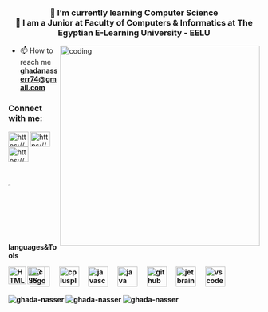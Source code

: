 <h3 align="center">🌱 I’m currently learning Computer Science<br>
🌱 I am a Junior at Faculty of Computers & Informatics at The Egyptian E-Learning University - EELU</h3>
<img align="right" alt="coding" width="400" src="https://i.giphy.com/media/v1.Y2lkPTc5MGI3NjExaXZxdG5pMmhvYWlmcjJobXprM3Z6N2IzcXMwNXkzNzRvN3I2eWUxYyZlcD12MV9pbnRlcm5hbF9naWZfYnlfaWQmY3Q9Zw/L1R1tvI9svkIWwpVYr/giphy.gif">

- 📫 How to reach me **ghadanasserr74@gmail.com**

<h3 align="left">Connect with me:</h3>
<p align="left">
<a href="https://linkedin.com/in/https://www.linkedin.com/in/ghada-nasser-3567261b4/" target="blank"><img align="center" src="https://raw.githubusercontent.com/rahuldkjain/github-profile-readme-generator/master/src/images/icons/Social/linked-in-alt.svg" alt="https://www.linkedin.com/in/ghada-nasser-3567261b4/" height="30" width="40" /></a>
<a href="https://fb.com/https://www.facebook.com/profile.php?id=100008033775528" target="blank"><img align="center" src="https://raw.githubusercontent.com/rahuldkjain/github-profile-readme-generator/master/src/images/icons/Social/facebook.svg" alt="https://www.facebook.com/profile.php?id=100008033775528" height="30" width="40" /></a>
<a href="https://codeforces.com/profile/https://codeforces.com/profile/ghadanasser_088" target="blank"><img align="center" src="https://raw.githubusercontent.com/rahuldkjain/github-profile-readme-generator/master/src/images/icons/Social/codeforces.svg" alt="https://codeforces.com/profile/ghadanasser_088" height="30" width="40" /></a>
</p>
<br>
<P><img src="https://media2.giphy.com/media/QssGEmpkyEOhBCb7e1/giphy.gif?cid=ecf05e47a0n3gi1bfqntqmob8g9aid1oyj2wr3ds3mg700bl&rid=giphy.gif" width ="3%"> <b>languages&Tools</P>
<p align="left"> 

  <img src="https://cdn.jsdelivr.net/gh/devicons/devicon/icons/c/c-original.svg" height="40" alt="c logo"  />
  <img width="12" />
  <img src="https://cdn.jsdelivr.net/gh/devicons/devicon/icons/cplusplus/cplusplus-original.svg" height="40" alt="cplusplus logo"  />
  <img width="12" />
  <img src="https://cdn.jsdelivr.net/gh/devicons/devicon/icons/javascript/javascript-original.svg" height="40" alt="javascript logo"  />
  <img width="12" />
  <img src="https://cdn.jsdelivr.net/gh/devicons/devicon/icons/java/java-original.svg" height="40" alt="java logo"  />
  <img width="12" />
  <img align="left" alt="HTML" width="35px" src="https://cdn.jsdelivr.net/gh/devicons/devicon/icons/html5/html5-plain.svg" />
<img align="left" alt="CSS" width="35px" style="margin-right:-30px;"src="https://cdn.jsdelivr.net/gh/devicons/devicon/icons/css3/css3-plain.svg" />
   <img src="https://cdn.jsdelivr.net/gh/devicons/devicon/icons/github/github-original.svg" height="40" alt="github logo"  />
  <img width="12" />
    <img src="https://cdn.jsdelivr.net/gh/devicons/devicon/icons/jetbrains/jetbrains-original.svg" height="40" alt="jetbrains logo"  />
  <img width="12" />
    <img src="https://cdn.jsdelivr.net/gh/devicons/devicon/icons/vscode/vscode-original.svg" height="40" alt="vscode logo"  />
  <img width="12" />
</p>

<img align="left" src="https://github-readme-stats.vercel.app/api/top-langs?username=ghada-nasser&show_icons=true&locale=en&layout=compact&theme=tokyonight" alt="ghada-nasser" />

<img align="left" src="https://github-readme-stats.vercel.app/api?username=ghada-nasser&show_icons=true&locale=en&theme=tokyonight" alt="ghada-nasser" />

<img align="left" src="https://github-readme-streak-stats.herokuapp.com/?user=ghada-nasser&&theme=tokyonight" alt="ghada-nasser" />
